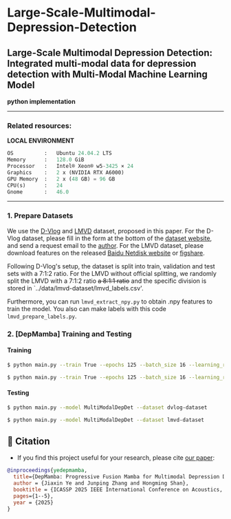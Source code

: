 # Large-Scale-Multimodal-Depression-Detection
Large-Scale Multimodal Depression Detection: Integrated multi-modal data for depression detection with Multi-Modal Machine Learning Model
----

**python implementation**

<!-- ```python
Version :   0.0.1  
Author  :   Md Rezwanul Haque
Email   :   rezwan@uwaterloo.ca 
``` -->
---
### **Related resources**:

**LOCAL ENVIRONMENT**  
```python
OS          :   Ubuntu 24.04.2 LTS       
Memory      :   128.0 GiB
Processor   :   Intel® Xeon® w5-3425 × 24
Graphics    :   2 x (NVIDIA RTX A6000)
GPU Memory  :   2 x (48 GB) = 96 GB
CPU(s)      :   24
Gnome       :   46.0 
```
---

### 1. Prepare Datasets

We use the [D-Vlog](https://doi.org/10.1609/aaai.v36i11.21483) and [LMVD](https://arxiv.org/abs/2407.00024) dataset, proposed in this paper. For the D-Vlog dataset, please fill in the form at the bottom of the [dataset website](https://sites.google.com/view/jeewoo-yoon/dataset), and send a request email to the [author](mailto:yoonjeewoo@gmail.com). For the LMVD dataset, please download features on the released [Baidu Netdisk website](https://pan.baidu.com/s/1gviwLfbFcRSaARP5oT9yZQ?pwd=tvwa) or [figshare](https://figshare.com/articles/dataset/LMVD/25698351). 

Following D-Vlog's setup, the dataset is split into train, validation and test sets with a 7:1:2 ratio. For the LMVD without official splitting, we randomly split the LMVD with a 7:1:2 ratio ~~a 8:1:1 ratio~~ and the specific division is stored in `../data/lmvd-dataset/lmvd_labels.csv'. 

Furthermore, you can run ``lmvd_extract_npy.py`` to obtain .npy features to train the model. You also can make labels with this code ``lmvd_prepare_labels.py``.

### 2. [DepMamba] Training and Testing

#### Training

```bash
$ python main.py --train True --epochs 125 --batch_size 16 --learning_rate 1e-5 --model MultiModalDepDet --dataset dvlog-dataset

$ python main.py --train True --epochs 125 --batch_size 16 --learning_rate 1e-5 --model MultiModalDepDet --dataset lmvd-dataset
```

#### Testing

```bash
$ python main.py --model MultiModalDepDet --dataset dvlog-dataset

$ python main.py --model MultiModalDepDet --dataset lmvd-dataset
```


## 📖 Citation

- If you find this project useful for your research, please cite [our paper](https://arxiv.org/abs/2409.15936):

```bibtex
@inproceedings{yedepmamba,
  title={DepMamba: Progressive Fusion Mamba for Multimodal Depression Detection},
  author = {Jiaxin Ye and Junping Zhang and Hongming Shan},
  booktitle = {ICASSP 2025 IEEE International Conference on Acoustics, Speech and Signal Processing (ICASSP), Hyderabad, India, April 06-11, 2025},
  pages={1--5},
  year = {2025}
}
```